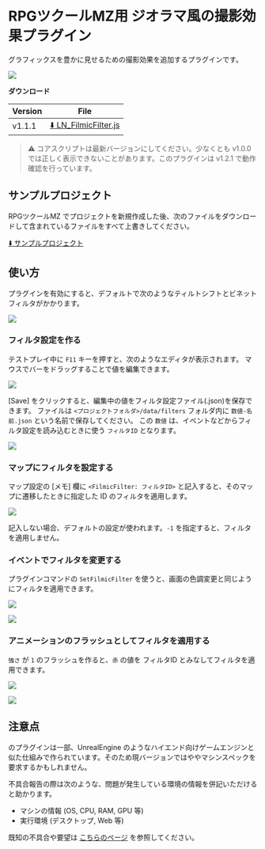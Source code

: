 RPGツクールMZ用 ジオラマ風の撮影効果プラグイン
==========

グラフィックスを豊かに見せるための撮影効果を追加するプラグインです。

![](docs/img/x.jpg)

**ダウンロード**

| Version | File |
|---------|------|
| v1.1.1  | [:arrow_down: LN_FilmicFilter.js](https://raw.githubusercontent.com/lriki/LN_FilmicFilter/main/js/plugins/LN_FilmicFilter.js) |

> ⚠ コアスクリプトは最新バージョンにしてください。少なくとも v1.0.0 では正しく表示できないことがあります。このプラグインは v1.2.1 で動作確認を行っています。

サンプルプロジェクト
----------

RPGツクールMZ でプロジェクトを新規作成した後、次のファイルをダウンロードして含まれているファイルをすべて上書きしてください。

[:arrow_down: サンプルプロジェクト](https://github.com/lriki/LN_FilmicFilter/archive/refs/heads/main.zip)

使い方
----------

プラグインを有効にすると、デフォルトで次のようなティルトシフトとビネットフィルタがかかります。

![](docs/img/1.png)

### フィルタ設定を作る

テストプレイ中に `F11` キーを押すと、次のようなエディタが表示されます。
マウスでバーをドラッグすることで値を編集できます。

![](docs/img/t1.png)

[Save] をクリックすると、編集中の値をフィルタ設定ファイル(.json)を保存できます。
ファイルは `<プロジェクトフォルダ>/data/filters` フォルダ内に `数値-名前.json` という名前で保存してください。
この `数値` は、イベントなどからフィルタ設定を読み込むときに使う `フィルタID` となります。

![](docs/img/t2.png)

### マップにフィルタを設定する

マップ設定の [メモ] 欄に `<FilmicFilter: フィルタID>` と記入すると、そのマップに遷移したときに指定した ID のフィルタを適用します。

![](docs/img/t3.png)

記入しない場合、デフォルトの設定が使われます。`-1` を指定すると、フィルタを適用しません。

### イベントでフィルタを変更する

プラグインコマンドの `SetFilmicFilter` を使うと、画面の色調変更と同じようにフィルタを適用できます。

![](docs/img/t4.png)

![](docs/img/t6.gif)

### アニメーションのフラッシュとしてフィルタを適用する

`強さ` が `1` のフラッシュを作ると、`赤` の値を フィルタID とみなしてフィルタを適用できます。

![](docs/img/t5.png)

![](docs/img/t7.gif)

注意点
----------

のプラグインは一部、UnrealEngine のようなハイエンド向けゲームエンジンと似た仕組みで作られています。そのため現バージョンではややマシンスペックを要求するかもしれません。

不具合報告の際は次のような、問題が発生している環境の情報を併記いただけると助かります。

* マシンの情報 (OS, CPU, RAM, GPU 等)
* 実行環境 (デスクトップ, Web 等)

既知の不具合や要望は [こちらのページ](https://github.com/lriki/LN_FilmicFilter/issues) を参照してください。


